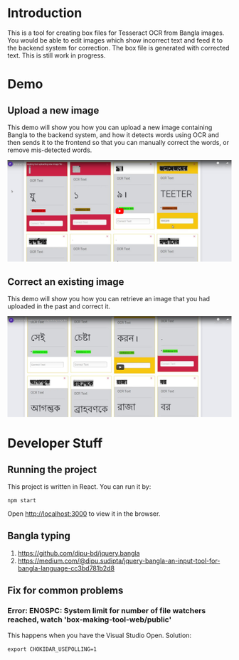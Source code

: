 # Introduction
This is a tool for creating box files for Tesseract OCR from Bangla images. You would be able to edit images which show incorrect text and feed it to the backend system for correction. The box file is generated with corrected text. This is still work in progress.

# Demo

## Upload a new image
This demo will show you how you can upload a new image containing Bangla to the backend system, and how it detects words using OCR and then sends it to the frontend so that you can manually correct the words, or remove mis-detected words.

[![Tesseract box making tool upload new image file demo](assets/tesseract-box-making-tool-uploading-new-image-file.png)](https://www.youtube.com/embed/7Cm_kfVbbcM)

## Correct an existing image
This demo will show you how you can retrieve an image that you had uploaded in the past and correct it.

[![Tesseract box making tool correcting existing image file demo](assets/tesseract-box-making-tool-correcting-existing-image-file.png)](https://www.youtube.com/embed/Wj0ILdo_Eqs)

# Developer Stuff

## Running the project

This project is written in React. You can run it by:

    npm start

Open [http://localhost:3000](http://localhost:3000) to view it in the browser.

## Bangla typing
1. <https://github.com/dipu-bd/jquery.bangla>    
1. <https://medium.com/@dipu.sudipta/jquery-bangla-an-input-tool-for-bangla-language-cc3bd781b2d8>

## Fix for common problems
### Error: ENOSPC: System limit for number of file watchers reached, watch 'box-making-tool-web/public'
This happens when you have the Visual Studio Open. Solution:

    export CHOKIDAR_USEPOLLING=1
